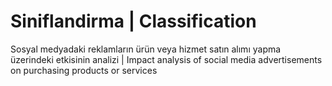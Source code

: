 # Siniflandirma | Classification
Sosyal medyadaki reklamların ürün veya hizmet satın alımı yapma üzerindeki etkisinin analizi | Impact analysis of social media advertisements on purchasing products or services
